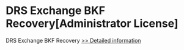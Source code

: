 # DRS Exchange BKF Recovery[Administrator License]
DRS Exchange BKF Recovery
[>> Detailed information](https://secure.shareit.com/shareit/product.html?productid=301004372&affiliateid=200057808)